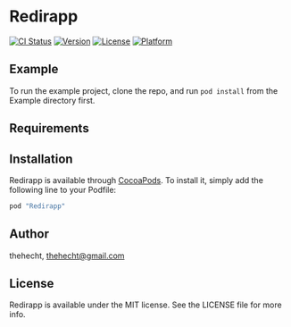 # Redirapp

[![CI Status](http://img.shields.io/travis/thehecht/Redirapp.svg?style=flat)](https://travis-ci.org/thehecht/Redirapp)
[![Version](https://img.shields.io/cocoapods/v/Redirapp.svg?style=flat)](http://cocoapods.org/pods/Redirapp)
[![License](https://img.shields.io/cocoapods/l/Redirapp.svg?style=flat)](http://cocoapods.org/pods/Redirapp)
[![Platform](https://img.shields.io/cocoapods/p/Redirapp.svg?style=flat)](http://cocoapods.org/pods/Redirapp)

## Example

To run the example project, clone the repo, and run `pod install` from the Example directory first.

## Requirements

## Installation

Redirapp is available through [CocoaPods](http://cocoapods.org). To install
it, simply add the following line to your Podfile:

```ruby
pod "Redirapp"
```

## Author

thehecht, thehecht@gmail.com

## License

Redirapp is available under the MIT license. See the LICENSE file for more info.
